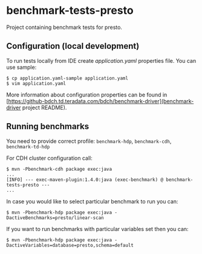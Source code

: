 # benchmark-tests-presto

Project containing benchmark tests for presto.

## Configuration (local development)

To run tests locally from IDE create _application.yaml_ properties file. You can use sample:

```
$ cp application.yaml-sample application.yaml
$ vim application.yaml
```

More information about configuration properties can be found in [https://github-bdch.td.teradata.com/bdch/benchmark-driver](benchmark-driver project README).

## Running benchmarks

You need to provide correct profile: `benchmark-hdp`, `benchmark-cdh`, `benchmark-td-hdp`

For CDH cluster configuration call:
```
$ mvn -Pbenchmark-cdh package exec:java
...
[INFO] --- exec-maven-plugin:1.4.0:java (exec-benchmark) @ benchmark-tests-presto ---
...
```

In case you would like to select particular benchmark to run you can:
```
$ mvn -Pbenchmark-hdp package exec:java -DactiveBenchmarks=presto/linear-scan
```

If you want to run benchmarks with particular variables set then you can:
```
$ mvn -Pbenchmark-hdp package exec:java -DactiveVariables=database=presto,schema=default
```
